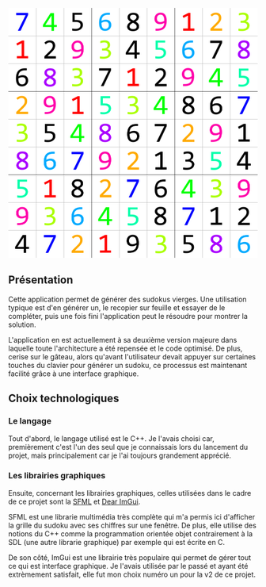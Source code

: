 ![Sudoku résolu](./screenshot2.png)

## Présentation

Cette application permet de générer des sudokus vierges. Une utilisation typique est d'en générer un, le recopier sur feuille et essayer de le compléter, puis une fois fini l'application peut le résoudre pour montrer la solution.

L'application en est actuellement à sa deuxième version majeure dans laquelle toute l'architecture a été repensée et le code optimisé. De plus, cerise sur le gâteau, alors qu'avant l'utilisateur devait appuyer sur certaines touches du clavier pour générer un sudoku, ce processus est maintenant facilité grâce à une interface graphique.

## Choix technologiques

### Le langage

Tout d'abord, le langage utilisé est le C++. Je l'avais choisi car, premièrement c'est l'un des seul que je connaissais lors du lancement du projet, mais principalement car je l'ai toujours grandement apprécié.

### Les librairies graphiques

Ensuite, concernant les librairies graphiques, celles utilisées dans le cadre de ce projet sont la [SFML](https://github.com/SFML/SFML) et [Dear ImGui](https://github.com/ocornut/imgui). 

SFML est une librarie multimédia très complète qui m'a permis ici d'afficher la grille du sudoku avec ses chiffres sur une fenêtre. De plus, elle utilise des notions du C++ comme la programmation orientée objet contrairement à la SDL (une autre librarie graphique) par exemple qui est écrite en C. 

De son côté, ImGui est une librairie très populaire qui permet de gérer tout ce qui est interface graphique. Je l'avais utilisée par le passé et ayant été extrèmement satisfait, elle fut mon choix numéro un pour la v2 de ce projet.
